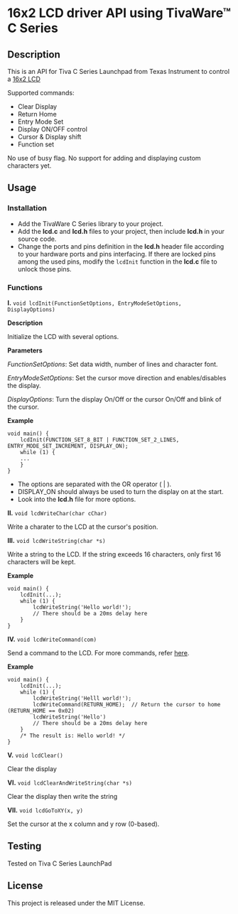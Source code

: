 # 16x2 LCD driver API using TivaWare™ C Series

## Description

This is an API for Tiva C Series Launchpad from Texas Instrument to control a [16x2 LCD](http://www.8051projects.net/lcd-interfacing/index.php)

Supported commands:

* Clear Display
* Return Home
* Entry Mode Set
* Display ON/OFF control
* Cursor & Display shift
* Function set

No use of busy flag. No support for adding and displaying custom characters yet.

## Usage

### Installation

* Add the TivaWare C Series library to your project.
* Add the **lcd.c** and **lcd.h** files to your project, then include **lcd.h** in your source code.
* Change the ports and pins definition in the **lcd.h** header file according to your hardware ports and pins interfacing. If there are locked pins among the used pins, modify the ``lcdInit`` function in the **lcd.c** file to unlock those pins.

### Functions

**I.** ``void lcdInit(FunctionSetOptions, EntryModeSetOptions, DisplayOptions)``

**Description**

Initialize the LCD with several options.

**Parameters**

*FunctionSetOptions*: Set data width, number of lines and character font.

*EntryModeSetOptions*: Set the cursor move direction and enables/disables the display.

*DisplayOptions*: Turn the display On/Off or the cursor On/Off and blink of the cursor.

**Example**

```
void main() {
	lcdInit(FUNCTION_SET_8_BIT | FUNCTION_SET_2_LINES, ENTRY_MODE_SET_INCREMENT, DISPLAY_ON);
    while (1) {
    ...
    }
}
```

* The options are separated with the OR operator ( | ).
* DISPLAY_ON should always be used to turn the display on at the start. 
* Look into the **lcd.h** file for more options.

**II.** ``void lcdWriteChar(char cChar)``

Write a charater to the LCD at the cursor's position.

**III.** ``void lcdWriteString(char *s) ``

Write a string to the LCD. If the string exceeds 16 characters, only first 16 characters will be kept. 

**Example**

```
void main() {
	lcdInit(...);
    while (1) {
    	lcdWriteString('Hello world!');
        // There should be a 20ms delay here
    }
}
```

**IV.** ``void lcdWriteCommand(com)``

Send a command to the LCD. For more commands, refer [here](http://www.8051projects.net/lcd-interfacing/commands.php).

**Example**

```
void main() {
	lcdInit(...);
    while (1) {
        lcdWriteString('Helll world!');
    	lcdWriteCommand(RETURN_HOME);  // Return the cursor to home (RETURN_HOME == 0x02)
        lcdWriteString('Hello')
        // There should be a 20ms delay here
    }
    /* The result is: Hello world! */
}
```


**V.** ``void lcdClear()``

Clear the display

**VI.** ``void lcdClearAndWriteString(char *s)``

Clear the display then write the string

**VII.** ``void lcdGoToXY(x, y)``

Set the cursor at the x column and y row (0-based).


## Testing

Tested on Tiva C Series LaunchPad

## License

This project is released under the MIT License.
